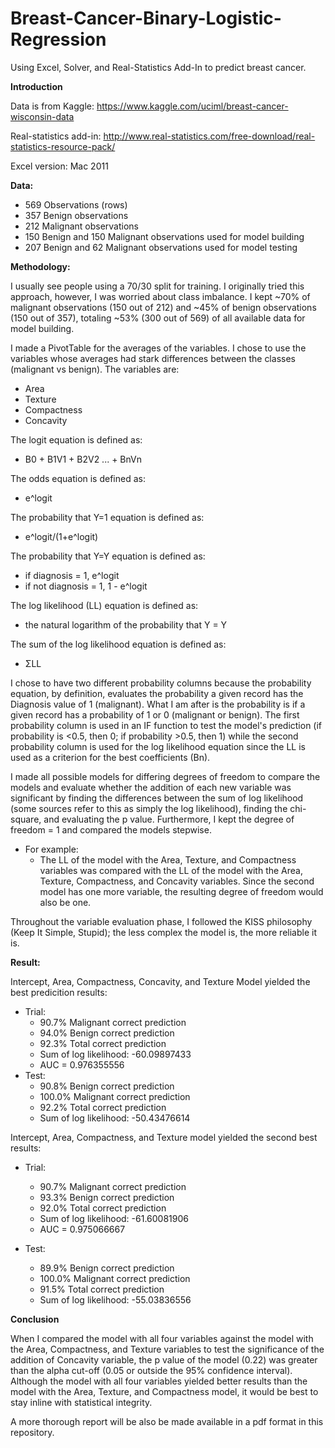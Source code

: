 # Breast-Cancer-Binary-Logistic-Regression
Using Excel, Solver, and Real-Statistics Add-In to predict breast cancer.


__Introduction__

Data is from Kaggle: https://www.kaggle.com/uciml/breast-cancer-wisconsin-data

Real-statistics add-in: http://www.real-statistics.com/free-download/real-statistics-resource-pack/

Excel version: Mac 2011


__Data:__

- 569 Observations (rows)
- 357 Benign observations
- 212 Malignant observations
- 150 Benign and 150 Malignant observations used for model building
- 207 Benign and 62 Malignant observations used for model testing


__Methodology:__

I usually see people using a 70/30 split for training. I originally tried this approach, however, I was worried about class imbalance. 
I kept ~70% of malignant observations (150 out of 212) and ~45% of benign observations (150 out of 357), totaling ~53% (300 out of 569) of all available data for model building. 

I made a PivotTable for the averages of the variables. I chose to use the variables whose averages had stark differences between the classes (malignant vs benign).
The variables are:
  - Area
  - Texture
  - Compactness
  - Concavity
  
The logit equation is defined as:
  - B0 + B1V1 + B2V2 ... + BnVn
  
The odds equation is defined as:
  - e^logit
  
The probability that Y=1 equation is defined as:
  - e^logit/(1+e^logit)
  
The probability that Y=Y equation is defined as:
  - if diagnosis = 1, e^logit
  - if not diagnosis = 1, 1 - e^logit
  
The log likelihood (LL) equation is defined as:
  - the natural logarithm of the probability that Y = Y
  
The sum of the log likelihood equation is defined as:
  - ΣLL

I chose to have two different probability columns because the probability equation, by definition, evaluates the probability a given record has the Diagnosis value of 1 (malignant). What I am after is the probability is if a given record has a probability of 1 or 0 (malignant or benign). The first probability column is used in an IF function to test the model's prediction (if probability is <0.5, then 0; if probability >0.5, then 1) while the second probability column is used for the log likelihood equation since the LL is used as a criterion for the best coefficients (Bn).

I made all possible models for differing degrees of freedom to compare the models and evaluate whether the addition of each new variable was significant by finding the differences between the sum of log likelihood (some sources refer to this as simply the log likelihood), finding the chi-square, and evaluating the p value. Furthermore, I kept the degree of freedom = 1 and compared the models stepwise.
- For example:
  - The LL of the model with the Area, Texture, and Compactness variables was compared with the LL of the model with the Area, Texture, Compactness, and Concavity variables. Since the second model has one more variable, the resulting degree of freedom would also be one.

Throughout the variable evaluation phase, I followed the KISS philosophy (Keep It Simple, Stupid); the less complex the model is, the more reliable it is.

__Result:__

Intercept, Area, Compactness, Concavity, and Texture Model yielded the best predicition results: 
- Trial: 
  - 90.7% Malignant correct prediction
  - 94.0% Benign correct prediction
  - 92.3% Total correct prediction
  - Sum of log likelihood: -60.09897433
  - AUC = 0.976355556
- Test:
  - 90.8% Benign correct prediction
  - 100.0% Malignant correct prediction
  - 92.2% Total correct prediction
  - Sum of log likelihood: -50.43476614

Intercept, Area, Compactness, and Texture model yielded the second best results:
- Trial: 
  - 90.7% Malignant correct prediction
  - 93.3% Benign correct prediction
  - 92.0% Total correct prediction
  - Sum of log likelihood: -61.60081906
  - AUC = 0.975066667

- Test:
  - 89.9% Benign correct prediction
  - 100.0% Malignant correct prediction
  - 91.5% Total correct prediction
  - Sum of log likelihood: -55.03836556


__Conclusion__

When I compared the model with all four variables against the model with the Area, Compactness, and Texture variables to test the significance of the addition of Concavity variable, the p value of the model (0.22) was greater than the alpha cut-off (0.05 or outside the 95% confidence interval). Although the model with all four variables yielded better results than the model with the Area, Texture, and Compactness model, it would be best to stay inline with statistical integrity. 

A more thorough report will be also be made available in a pdf format in this repository.
